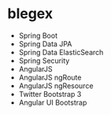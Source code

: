 blegex
======

- Spring Boot
- Spring Data JPA
- Spring Data ElasticSearch
- Spring Security
- AngularJS
- AngularJS ngRoute
- AngularJS ngResource
- Twitter Bootstrap 3
- Angular UI Bootstrap
